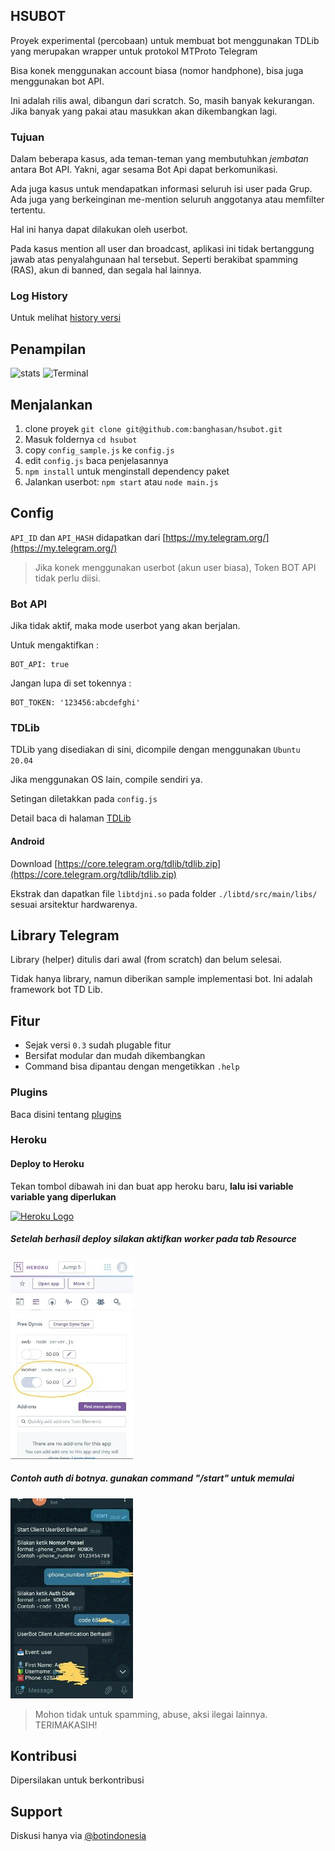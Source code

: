 ## HSUBOT

Proyek experimental (percobaan) untuk membuat bot menggunakan TDLib yang merupakan wrapper untuk protokol MTProto Telegram

Bisa konek menggunakan account biasa (nomor handphone), bisa juga menggunakan bot API.

Ini adalah rilis awal, dibangun dari scratch. So, masih banyak kekurangan. Jika banyak yang pakai atau masukkan akan dikembangkan lagi.

### Tujuan

Dalam beberapa kasus, ada teman-teman yang membutuhkan _jembatan_ antara Bot API. Yakni, agar sesama Bot Api dapat berkomunikasi.

Ada juga kasus untuk mendapatkan informasi seluruh isi user pada Grup. Ada juga yang berkeinginan me-mention seluruh anggotanya atau memfilter tertentu.

Hal ini hanya dapat dilakukan oleh userbot. 

Pada kasus mention all user dan broadcast, aplikasi ini tidak bertanggung jawab atas penyalahgunaan hal tersebut. Seperti berakibat spamming (RAS), akun di banned, dan segala hal lainnya.

### Log History

Untuk melihat [history versi](https://github.com/banghasan/hsubot/blob/main/doc/history.md)

## Penampilan

![stats](https://raw.githubusercontent.com/banghasan/hsubot/main/screenshot/stats.jpg)
![Terminal](https://raw.githubusercontent.com/banghasan/hsubot/main/screenshot/terminal.jpg)

## Menjalankan

1. clone proyek `git clone git@github.com:banghasan/hsubot.git`
2. Masuk foldernya `cd hsubot`
3. copy `config_sample.js` ke `config.js`
4. edit `config.js` baca penjelasannya
5. `npm install` untuk menginstall dependency paket
6. Jalankan userbot: `npm start` atau `node main.js`

## Config

`API_ID` dan `API_HASH` didapatkan dari [https://my.telegram.org/](https://my.telegram.org/)

> Jika konek menggunakan userbot (akun user biasa), Token BOT API tidak perlu diisi.

### Bot API

Jika tidak aktif, maka mode userbot yang akan berjalan.

Untuk mengaktifkan :

    BOT_API: true

Jangan lupa di set tokennya :

    BOT_TOKEN: '123456:abcdefghi'

### TDLib

TDLib yang disediakan di sini, dicompile dengan menggunakan `Ubuntu 20.04`

Jika menggunakan OS lain, compile sendiri ya.

Setingan diletakkan pada `config.js`

Detail baca di halaman [TDLib](https://github.com/banghasan/hsubot/blob/main/doc/tdlib.md)

#### Android 

Download [https://core.telegram.org/tdlib/tdlib.zip](https://core.telegram.org/tdlib/tdlib.zip)

Ekstrak dan dapatkan file `libtdjni.so` pada folder `./libtd/src/main/libs/` sesuai arsitektur hardwarenya. 

## Library Telegram

Library (helper) ditulis dari awal (from scratch) dan belum selesai.

Tidak hanya library, namun diberikan sample implementasi bot. Ini adalah framework bot TD Lib.

## Fitur

- Sejak versi `0.3` sudah plugable fitur
- Bersifat modular dan mudah dikembangkan
- Command bisa dipantau dengan mengetikkan `.help`

### Plugins

Baca disini tentang [plugins](https://github.com/banghasan/hsubot/blob/main/doc/plugins.md)

### Heroku

#### Deploy to Heroku

Tekan tombol dibawah ini dan buat app heroku baru, **lalu isi variable variable yang diperlukan**
<!-- Hyooooooo!!! mau diapain :D 		RESIKO DITANGGUNG SENDIRI YA, JANGAN BUAT SPAM, ABUSE, ILEGAL. OK???-->
<a href="https://heroku.com/deploy?template=https://github.com/levina-x/hsubot/tree/main">![Heroku Logo](https://img.shields.io/badge/Deploy%20To%20Heroku-blueviolet?style=for-the-badge&logo=heroku)</a>

##### Setelah berhasil deploy silakan aktifkan worker pada tab Resource
![Worker](https://raw.githubusercontent.com/Aghisna12/hsubot/main/data/worker.jpg)
##### Contoh auth di botnya. gunakan command "/start" untuk memulai
![BotAuth](https://raw.githubusercontent.com/Aghisna12/hsubot/main/data/authbot.jpg)

> Mohon tidak untuk spamming, abuse, aksi ilegai lainnya. TERIMAKASIH!

## Kontribusi

Dipersilakan untuk berkontribusi

## Support

Diskusi hanya via [@botindonesia](https://t.me/botindonesia)

